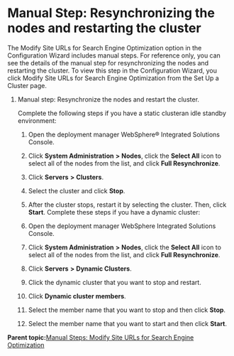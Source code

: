 # Manual Step: Resynchronizing the nodes and restarting the cluster

The Modify Site URLs for Search Engine Optimization option in the Configuration Wizard includes manual steps. For reference only, you can see the details of the manual step for resynchronizing the nodes and restarting the cluster. To view this step in the Configuration Wizard, you click Modify Site URLs for Search Engine Optimization from the Set Up a Cluster page.

1.  Manual step: Resynchronize the nodes and restart the cluster.

    Complete the following steps if you have a static clusteran idle standby environment:

    1.  Open the deployment manager WebSphere® Integrated Solutions Console.
    2.  Click **System Administration** **\>** **Nodes**, click the **Select All** icon to select all of the nodes from the list, and click **Full Resynchronize**.
    3.  Click **Servers** **\>** **Clusters**.
    4.  Select the cluster and click **Stop**.
    5.  After the cluster stops, restart it by selecting the cluster. Then, click **Start**.
    Complete these steps if you have a dynamic cluster:

    1.  Open the deployment manager WebSphere Integrated Solutions Console.
    2.  Click **System Administration** **\>** **Nodes**, click the **Select All** icon to select all of the nodes from the list, and click **Full Resynchronize**.
    3.  Click **Servers** **\>** **Dynamic Clusters**.
    4.  Click the dynamic cluster that you want to stop and restart.
    5.  Click **Dynamic cluster members**.
    6.  Select the member name that you want to stop and then click **Stop**.
    7.  Select the member name that you want to start and then click **Start**.

**Parent topic:**[Manual Steps: Modify Site URLs for Search Engine Optimization](../config/cw_shorten_url_seo_manual.md)

